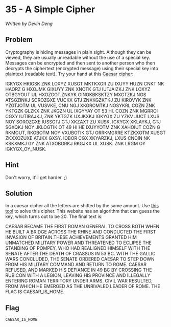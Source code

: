 # 35 - A Simple Cipher

*Written by Devin Deng*

## Problem

Cryptography is hiding messages in plain sight. Although they can be viewed, they are usually unreadable without the use of a special key. Messages can be encrypted and then sent to another person who then decrypts the ciphertext (encrypted message) using their special key into plaintext (readable text). Try your hand at this [Caesar cipher](http://en.wikipedia.org/wiki/Caesar_cipher):

IGKYGX HKIGSK ZNK LOXYZ XUSGT MKTKXGR ZU IXUYY HUZN CNKT NK HAORZ G HXOJMK GIXUYY ZNK XNOTK GTJ IUTJAIZKJ ZNK LOXYZ OTBGYOUT UL HXOZGOT.ZNKYK GINOKBKSKTZY MXGTZKJ NOS ATSGZINKJ SOROZGXE VUCKX GTJ ZNXKGZKTKJ ZU KIROVYK ZNK YZGTJOTM UL VUSVKE, CNU NGJ XKGROMTKJ NOSYKRL COZN ZNK YKTGZK GLZKX ZNK JKGZN UL IXGYYAY OT 53 HI. COZN ZNK MGRROI CGXY IUTIRAJKJ, ZNK YKTGZK UXJKXKJ IGKYGX ZU YZKV JUCT LXUS NOY SOROZGXE IUSSGTJ GTJ XKZAXT ZU XUSK. IGKYGX XKLAYKJ, GTJ SGXQKJ NOY JKLOGTIK OT 49 HI HE IXUYYOTM ZNK XAHOIUT COZN G RKMOUT, RKGBOTM NOY VXUBOTIK GTJ ORRKMGRRE KTZKXOTM XUSGT ZKXXOZUXE ATJKX GXSY. IOBOR CGX XKYARZKJ, LXUS CNOIN NK KSKXMKJ GY ZNK ATXOBGRKJ RKGJKX UL XUSK. ZNK LRGM OY IGKYGX_OY_NUSK.

## Hint

Don't worry, it'll get harder. ;)

## Solution

In a caesar cipher all the letters are shifted by the same amount. Use [this tool](http://www.xarg.org/tools/caesar-cipher/) to solve this cipher. This website has an algorithm that can guess the key, which turns out to be 20. The final text is:

CAESAR BECAME THE FIRST ROMAN GENERAL TO CROSS BOTH WHEN HE BUILT A BRIDGE ACROSS THE RHINE AND CONDUCTED THE FIRST INVASION OF BRITAIN.THESE ACHIEVEMENTS GRANTED HIM UNMATCHED MILITARY POWER AND THREATENED TO ECLIPSE THE STANDING OF POMPEY, WHO HAD REALIGNED HIMSELF WITH THE SENATE AFTER THE DEATH OF CRASSUS IN 53 BC. WITH THE GALLIC WARS CONCLUDED, THE SENATE ORDERED CAESAR TO STEP DOWN FROM HIS MILITARY COMMAND AND RETURN TO ROME. CAESAR REFUSED, AND MARKED HIS DEFIANCE IN 49 BC BY CROSSING THE RUBICON WITH A LEGION, LEAVING HIS PROVINCE AND ILLEGALLY ENTERING ROMAN TERRITORY UNDER ARMS. CIVIL WAR RESULTED, FROM WHICH HE EMERGED AS THE UNRIVALED LEADER OF ROME. THE FLAG IS CAESAR_IS_HOME.

## Flag

`CAESAR_IS_HOME`